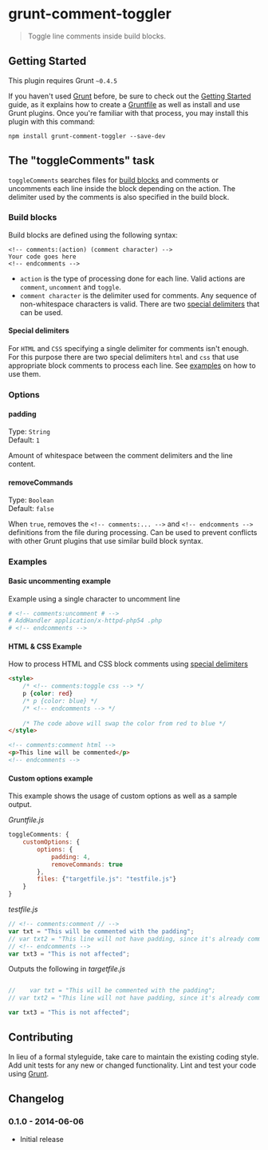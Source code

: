 # grunt-comment-toggler

> Toggle line comments inside build blocks.

## Getting Started
This plugin requires Grunt `~0.4.5`

If you haven't used [Grunt](http://gruntjs.com/) before, be sure to check out
the [Getting Started](http://gruntjs.com/getting-started) guide, as it explains
how to create a [Gruntfile](http://gruntjs.com/sample-gruntfile) as well as
install and use Grunt plugins. Once you're familiar with that process, you may
install this plugin with this command:

```shell
npm install grunt-comment-toggler --save-dev
```

## The "toggleComments" task
`toggleComments` searches files for [build blocks](#build-blocks) and comments
or uncomments each line inside the block depending on the action. The delimiter
used by the comments is also specified in the build block.

### Build blocks
Build blocks are defined using the following syntax:
```
<!-- comments:(action) (comment character) -->
Your code goes here
<!-- endcomments -->
```
- `action` is the type of processing done for each line. Valid actions are
`comment`, `uncomment` and `toggle`.
- `comment character` is the delimiter used for comments. Any sequence of
non-whitespace characters is valid. There are two
[special delimiters](#special-delimiters) that can be used.

#### Special delimiters
For `HTML` and `CSS` specifying a single delimiter for comments isn't enough.
For this purpose there are two special delimiters `html` and `css` that use
appropriate block comments to process each line. See [examples](#examples) on
how to use them.

### Options
#### padding
Type: `String`  
Default: `1`

Amount of whitespace between the comment delimiters and the line content.

#### removeCommands
Type: `Boolean`  
Default: `false`

When `true`, removes the `<!-- comments:... -->` and `<!-- endcomments -->`
definitions from the file during processing. Can be used to prevent conflicts
with other Grunt plugins that use similar build block syntax.

### Examples
#### Basic uncommenting example
Example using a single character to uncomment line
```apache
# <!-- comments:uncomment # -->
# AddHandler application/x-httpd-php54 .php
# <!-- endcomments -->
```

#### HTML & CSS Example
How to process HTML and CSS block comments using
[special delimiters](#special-delimiters)
```html
<style>
    /* <!-- comments:toggle css --> */
    p {color: red}
    /* p {color: blue} */
    /* <!-- endcomments --> */
    
    /* The code above will swap the color from red to blue */
</style>

<!-- comments:comment html -->
<p>This line will be commented</p>
<!-- endcomments -->
```

#### Custom options example
This example shows the usage of custom options as well as a sample output.

*Gruntfile.js*
```js
toggleComments: {
    customOptions: {
        options: {
            padding: 4,
            removeCommands: true
        },
        files: {"targetfile.js": "testfile.js"}
    }
}
```

*testfile.js*
```js
// <!-- comments:comment // -->
var txt = "This will be commented with the padding";
// var txt2 = "This line will not have padding, since it's already commented";
// <!-- endcomments -->
var txt3 = "This is not affected";
```

Outputs the following in *targetfile.js*
```js

//    var txt = "This will be commented with the padding";
// var txt2 = "This line will not have padding, since it's already commented";

var txt3 = "This is not affected";
```

## Contributing
In lieu of a formal styleguide, take care to maintain the existing coding style.
Add unit tests for any new or changed functionality. Lint and test your code
using [Grunt](http://gruntjs.com/).

## Changelog
### 0.1.0 - 2014-06-06
- Initial release